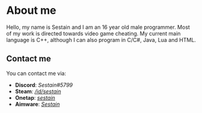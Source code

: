 # About me

Hello, my name is Sestain and I am an 16 year old male programmer. Most of my work is directed towards video game cheating. My current main language is C++, although I can also program in C/C#, Java, Lua and HTML.

## Contact me

You can contact me via:

- **Discord**: *Sestain#5799*
- **Steam**: *[/id/sestain](https://steamcommunity.com/id/sestain/)*
- **Onetap**: *[sestain](https://www.onetap.com/members/sestain.1702/)*
- **Aimware**: *[Sestain](https://aimware.net/forum/user/219942/)*
